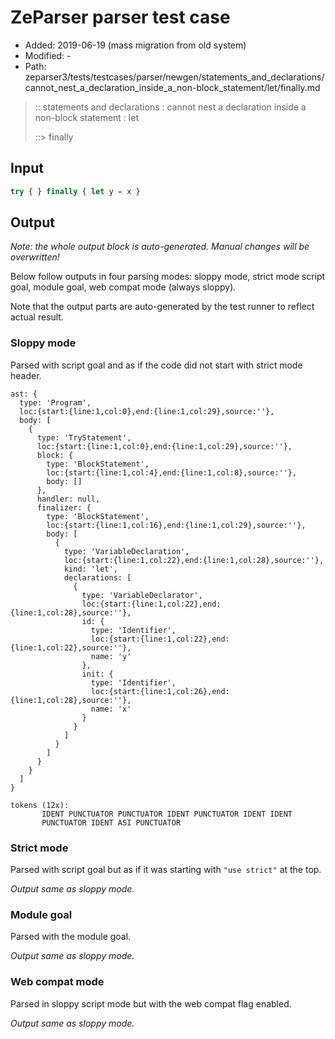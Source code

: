 # ZeParser parser test case

- Added: 2019-06-19 (mass migration from old system)
- Modified: -
- Path: zeparser3/tests/testcases/parser/newgen/statements_and_declarations/cannot_nest_a_declaration_inside_a_non-block_statement/let/finally.md

> :: statements and declarations : cannot nest a declaration inside a non-block statement : let
>
> ::> finally

## Input

`````js
try { } finally { let y = x }
`````

## Output

_Note: the whole output block is auto-generated. Manual changes will be overwritten!_

Below follow outputs in four parsing modes: sloppy mode, strict mode script goal, module goal, web compat mode (always sloppy).

Note that the output parts are auto-generated by the test runner to reflect actual result.

### Sloppy mode

Parsed with script goal and as if the code did not start with strict mode header.

`````
ast: {
  type: 'Program',
  loc:{start:{line:1,col:0},end:{line:1,col:29},source:''},
  body: [
    {
      type: 'TryStatement',
      loc:{start:{line:1,col:0},end:{line:1,col:29},source:''},
      block: {
        type: 'BlockStatement',
        loc:{start:{line:1,col:4},end:{line:1,col:8},source:''},
        body: []
      },
      handler: null,
      finalizer: {
        type: 'BlockStatement',
        loc:{start:{line:1,col:16},end:{line:1,col:29},source:''},
        body: [
          {
            type: 'VariableDeclaration',
            loc:{start:{line:1,col:22},end:{line:1,col:28},source:''},
            kind: 'let',
            declarations: [
              {
                type: 'VariableDeclarator',
                loc:{start:{line:1,col:22},end:{line:1,col:28},source:''},
                id: {
                  type: 'Identifier',
                  loc:{start:{line:1,col:22},end:{line:1,col:22},source:''},
                  name: 'y'
                },
                init: {
                  type: 'Identifier',
                  loc:{start:{line:1,col:26},end:{line:1,col:28},source:''},
                  name: 'x'
                }
              }
            ]
          }
        ]
      }
    }
  ]
}

tokens (12x):
       IDENT PUNCTUATOR PUNCTUATOR IDENT PUNCTUATOR IDENT IDENT
       PUNCTUATOR IDENT ASI PUNCTUATOR
`````

### Strict mode

Parsed with script goal but as if it was starting with `"use strict"` at the top.

_Output same as sloppy mode._

### Module goal

Parsed with the module goal.

_Output same as sloppy mode._

### Web compat mode

Parsed in sloppy script mode but with the web compat flag enabled.

_Output same as sloppy mode._
